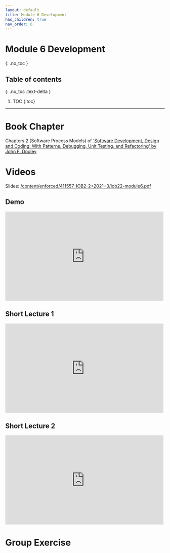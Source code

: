 ```yaml
---
layout: default
title: Module 6 Development
has_children: true
nav_order: 6
---
```


# Module 6 Development
{: .no_toc }

## Table of contents
{: .no_toc .text-delta }

1. TOC
{:toc}

---

# Book Chapter

Chapters 2 (Software Process Models) of <a href="https://tudelft.on.worldcat.org/search?databaseList=4096%2C4058%2C2375%2C2572%2C3441%2C1953%2C1875%2C3535%2C3413%2C1697%2C3313%2C3433%2C3410%2C239%2C638%2C3954%2C10042%2C2264%2C3551%2C3450%2C2261%2C2062%2C2260%2C3404%2C2897%2C2259%2C2237%2C2038%2C2059%2C3544%2C3909%2C4236&amp;queryString=Software+development%2C+design+and+coding+%3A+with+patterns%2C+debugging%2C+unit+testing%2C+and+refactoring#/oclc/1013823284">'Software Development, Design and Coding: With Patterns, Debugging, Unit Testing, and Refactoring' by John F. Dooley</a>

# Videos

Slides: <a href="/content/enforced/411557-IOB2-2+2021+3/iob22-module6.pdf" target="_blank" rel="noopener">/content/enforced/411557-IOB2-2+2021+3/iob22-module6.pdf</a>

## Demo

<iframe title="[IOB22] Digital Product Development - Module 6 / Demo Version Control" width="500" height="281" src="https://www.youtube.com/embed/FdT4CRuAs44?feature=oembed&amp;wmode=opaque&amp;rel=0" frameborder="0" allow="accelerometer; autoplay; clipboard-write; encrypted-media; gyroscope; picture-in-picture" allowfullscreen=""></iframe>

## Short Lecture 1

<iframe title="[IOB22] Digital Product Development - Module 6 / Software Processes" width="500" height="281" src="https://www.youtube.com/embed/TdfvnJn8i3o?feature=oembed&amp;wmode=opaque&amp;rel=0" frameborder="0" allow="accelerometer; autoplay; clipboard-write; encrypted-media; gyroscope; picture-in-picture" allowfullscreen=""></iframe>


## Short Lecture 2

<iframe title="[IOB22] Digital Product Development - Module 6 / Extreme Programming and Version Control" width="500" height="281" src="https://www.youtube.com/embed/MRd-uANKTQg?feature=oembed&amp;wmode=opaque&amp;rel=0" frameborder="0" allow="accelerometer; autoplay; clipboard-write; encrypted-media; gyroscope; picture-in-picture" allowfullscreen=""></iframe>

# Group Exercise